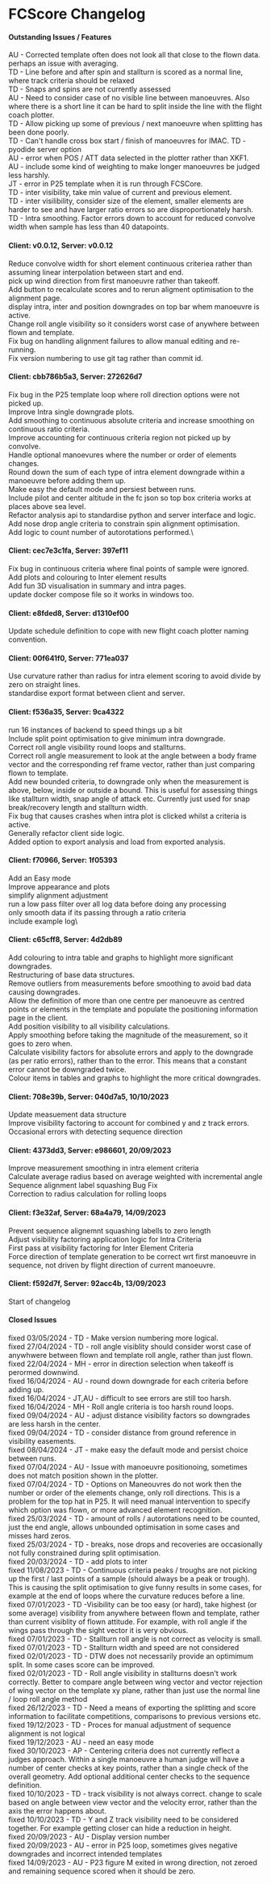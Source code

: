 # FCScore Changelog

#### Outstanding Issues / Features
AU - Corrected template often does not look all that close to the flown data. perhaps an issue with averaging.\
TD - Line before and after spin and stallturn is scored as a normal line, where track criteria should be relaxed\
TD - Snaps and spins are not currently assessed\
AU - Need to consider case of no visible line between manoeuvres. Also where there is a short line it can be hard to split inside the line with the flight coach plotter.\
TD - Allow picking up some of previous / next manoeuvre when splitting has been done poorly.\
TD - Can't handle cross box start / finish of manoeuvres for IMAC.
TD - pyodide server option\
AU - error when POS / ATT data selected in the plotter rather than XKF1.\
AU - include some kind of weighting to make longer manoeuvres be judged less harshly.\
JT - error in P25 template when it is run through FCSCore.\
TD - inter visibility, take min value of current and previous element.\
TD - inter visilibility, consider size of the element, smaller elements are harder to see and have larger ratio errors so are disproportionately harsh.\
TD - Intra smoothing. Factor errors down to account for reduced convolve width when sample has less than 40 datapoints. 

#### Client: v0.0.12, Server: v0.0.12
Reduce convolve width for short element continuous criteriea rather than assuming linear interpolation between start and end.\
pick up wind direction from first manoeuvre rather than takeoff.\
Add button to recalculate scores and to rerun aligment optimisation to the alignment page.\
display intra, inter and position downgrades on top bar whem manoeuvre is active.\
Change roll angle visibility so it considers worst case of anywhere between flown and template.\
Fix bug on handling alignment failures to allow manual editing and re-running.\
Fix version numbering to use git tag rather than commit id. 

#### Client: cbb786b5a3, Server: 272626d7
Fix bug in the P25 template loop where roll direction options were not picked up.\
Improve Intra single downgrade plots.\
Add smoothing to continuous absolute criteria and increase smoothing on continuous ratio criteria.\
Improve accounting for continuous criteria region not picked up by convolve.\
Handle optional manoevures where the number or order of elements changes.\
Round down the sum of each type of intra element downgrade within a manoeuvre before adding them up.\
Make easy the default mode and persiest between runs.\
Include pilot and center altitude in the fc json so top box criteria works at places above sea level.\
Refactor analysis api to standardise python and server interface and logic.\
Add nose drop angle criteria to constrain spin alignment optimisation.\
Add logic to count number of autorotations performed.\

#### Client: cec7e3c1fa, Server: 397ef11
Fix bug in continuous criteria where final points of sample were ignored.\
Add plots and colouring to Inter element results\
Add fun 3D visualisation in summary and intra pages.\
update docker compose file so it works in windows too.

#### Client: e8fded8, Server: d1310ef00
Update schedule definition to cope with new flight coach plotter naming convention.

#### Client: 00f641f0, Server: 771ea037
Use curvature rather than radius for intra element scoring to avoid divide by zero on straight lines.\
standardise export format between client and server.

#### Client: f536a35, Server: 9ca4322
run 16 instances of backend to speed things up a bit\
Include split point optimisation to give minimum intra downgrade.\
Correct roll angle visibility round loops and stallturns.\
Correct roll angle measurement to look at the angle between a body frame vector and the corresponding ref frame vector, rather than just comparing flown to template.\
Add new bounded criteria, to downgrade only when the measurement is above, below, inside or outside a bound. This is useful for assessing things like stallturn
width, snap angle of attack etc. Currently just used for snap break/recovery length and stallturn width.\
Fix bug that causes crashes when intra plot is clicked whilst a criteria is active.\
Generally refactor client side logic.\
Added option to export analysis and load from exported analysis.

#### Client: f70966, Server: 1f05393
Add an Easy mode\
Improve appearance and plots\
simplify alignment adjustment\
run a low pass filter over all log data before doing any processing\
only smooth data if its passing through a ratio criteria\
include example log\

#### Client: c65cff8, Server: 4d2db89
Add colouring to intra table and graphs to highlight more significant downgrades.\
Restructuring of base data structures.\
Remove outliers from measurements before smoothing to avoid bad data causing downgrades.\
Allow the definition of more than one centre per manoeuvre as centred points or elements in the template and populate the positioning information page in the client.\
Add position visibility to all visibility calculations.\
Apply smoothing before taking the magnitude of the measurement, so it goes to zero when.\
Calculate visibility factors for absolute errors and apply to the downgrade (as per ratio errors), rather than to the error. This means that a constant error cannot be downgraded twice.\
Colour items in tables and graphs to highlight the more critical downgrades.

#### Client: 708e39b, Server: 040d7a5, 10/10/2023
Update measuement data structure\
Improve visibility factoring to account for combined y and z track errors.\
Occasional errors with detecting sequence direction

#### Client: 4373dd3, Server: e986601, 20/09/2023
Improve measurement smoothing in intra element criteria\
Calculate average radius based on average weighted with incremental angle\
Sequence alignment label squashing Bug Fix\
Correction to radius calculation for rolling loops

#### Client: f3e32af, Server: 68a4a79, 14/09/2023
Prevent sequence alignemnt squashing labells to zero length\
Adjust visibility factoring application logic for Intra Criteria\
First pass at visibility factoring for Inter Element Criteria\
Force direction of template generation to be correct wrt first manoeuvre in sequence, not driven by flight direction of current manoeuvre.

#### Client: f592d7f, Server: 92acc4b, 13/09/2023
Start of changelog

#### Closed Issues
fixed 03/05/2024 - TD - Make version numbering more logical.\
fixed 27/04/2024 - TD - roll angle visiblity should consider worst case of anywhwere between flown and template roll angle, rather than just flown.\
fixed 22/04/2024 - MH - error in direction selection when takeoff is perormed downwind.\
fixed 16/04/2024 - AU - round down downgrade for each criteria before adding up.\
fixed 16/04/2024 - JT,AU - difficult to see errors are still too harsh.\
fixed 16/04/2024 - MH - Roll angle criteria is too harsh round loops.\
fixed 09/04/2024 - AU - adjust distance visibility factors so downgrades are less harsh in the center.\
fixed 09/04/2024 - TD - consider distance from ground reference in visibility easements.\
fixed 08/04/2024 - JT - make easy the default mode and persist choice between runs.\
fixed 07/04/2024 - AU - Issue with manoeuvre positionoing, sometimes does not match position shown in the plotter.\
fixed 07/04/2024 - TD - Options on Maneouvres do not work then the number or order of the elements change, only roll directions. This is a problem for the top hat in P25. It will need manual intervention to specify which option was flown, or more advanced element recognition.\
fixed 25/03/2024 - TD - amount of rolls / autorotations need to be counted, just the end angle, allows unbounded optimisation in some cases and misses hard zeros.\
fixed 25/03/2024 - TD - breaks, nose drops and recoveries are occasionally not fully constrained during split optimisation.\
fixed 20/03/2024 - TD - add plots to inter\
fixed 11/08/2023 - TD - Continuous criteria peaks / troughs are not picking up the first / last points of a sample (should always be a peak or trough). This is causing the split optimisation to give funny results in some cases, for example at the end of loops where the curvature reduces before a line. \
fixed 07/01/2023 - TD -Visibility can be too easy (or hard), take highest (or some average) visibility from anywhere between flown and template, rather than current visiblity of flown attitude. For example, with roll angle if the wings pass through the sight vector it is very obvious.\
fixed 07/01/2023 - TD - Stallturn roll angle is not correct as velocity is small.\
fixed 07/01/2023 - TD - Stallturn width and speed are not considered\
fixed 02/01/2023 - TD - DTW does not necessarily provide an optimimum split. In some cases score can be improved.\
fixed 02/01/2023 - TD - Roll angle visibility in stallturns doesn't work correctly. Better to compare angle between wing vector and vector rejection of wing vector on the template xy plane, rather than just use the normal line / loop roll angle method\
fixed 26/12/2023 - TD - Need a means of exporting the splitting and score information to facilitate competitions, comparisons to previous versions etc.\
fixed 19/12/2023 - TD - Proces for manual adjustment of sequence alignment is not logical\
fixed 19/12/2023 - AU - need an easy mode\
fixed 30/10/2023 - AP - Centering criteria does not currently reflect a judges approach. Within a single manoeuvre a human judge will have a number of center checks at key points, rather than a single check of the overall geometry. Add optional additional center checks to the sequence definition.\
fixed 10/10/2023 - TD - track visibility is not always correct. change to scale based on angle between view vector and the velocity error, rather than the axis the error happens about.\
fixed 10/10/2023 - TD - Y and Z track visibility need to be considered together. For example getting closer can hide a reduction in height.\
fixed 20/09/2023 - AU - Display version number\
fixed 20/09/2023 - AU - error in P25 loop, sometimes gives negative downgrades and incorrect intended templates\
fixed 14/09/2023 - AU - P23 figure M exited in wrong direction, not zeroed and remaining sequence scored when it should be zero.
